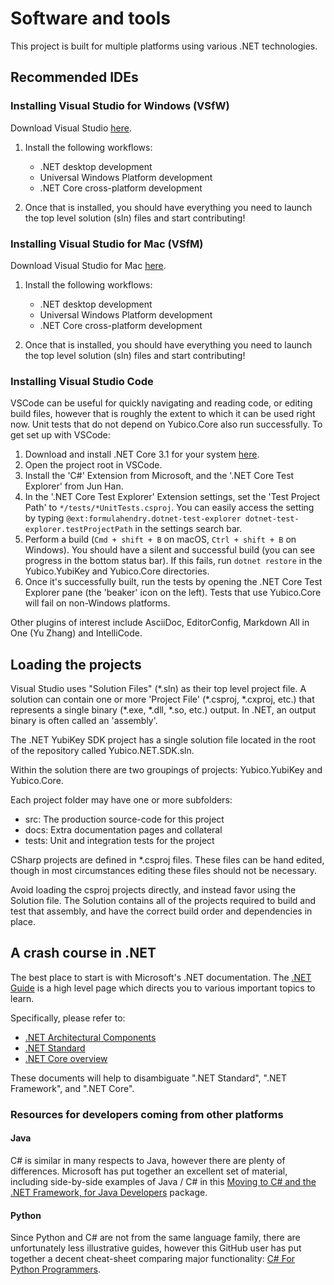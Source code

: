 ﻿<!-- Copyright 2025 Yubico AB

Licensed under the Apache License, Version 2.0 (the "License");
you may not use this file except in compliance with the License.
You may obtain a copy of the License at

    http://www.apache.org/licenses/LICENSE-2.0

Unless required by applicable law or agreed to in writing, software
distributed under the License is distributed on an "AS IS" BASIS,
WITHOUT WARRANTIES OR CONDITIONS OF ANY KIND, either express or implied.
See the License for the specific language governing permissions and
limitations under the License. -->

# Software and tools

This project is built for multiple platforms using various .NET technologies.

## Recommended IDEs

### Installing Visual Studio for Windows (VSfW)

Download Visual Studio [here](https://visualstudio.microsoft.com/vs/).

1. Install the following workflows:

    - .NET desktop development
    - Universal Windows Platform development
    - .NET Core cross-platform development

2. Once that is installed, you should have everything you need to launch the top level solution (sln)
   files and start contributing!

### Installing Visual Studio for Mac (VSfM)

Download Visual Studio for Mac [here](https://visualstudio.microsoft.com/vs/mac/).

1. Install the following workflows:

    - .NET desktop development
    - Universal Windows Platform development
    - .NET Core cross-platform development

2. Once that is installed, you should have everything you need to launch the top level solution (sln)
   files and start contributing!

### Installing Visual Studio Code

VSCode can be useful for quickly navigating and reading code, or editing build files, however that is
roughly the extent to which it can be used right now. Unit tests that do not depend on Yubico.Core
also run successfully. To get set up with VSCode:

1. Download and install .NET Core 3.1 for your system [here](https://dotnet.microsoft.com/download).
2. Open the project root in VSCode.
3. Install the 'C#' Extension from Microsoft, and the '.NET Core Test Explorer' from Jun Han.
4. In the '.NET Core Test Explorer' Extension settings, set the 'Test Project Path' to
   `*/tests/*UnitTests.csproj`. You can easily access the setting by typing
   `@ext:formulahendry.dotnet-test-explorer dotnet-test-explorer.testProjectPath` in the settings
   search bar.
5. Perform a build (`Cmd + shift + B` on macOS, `Ctrl + shift + B` on Windows). You should have a
   silent and successful build (you can see progress in the bottom status bar). If this fails, run
   `dotnet restore` in the Yubico.YubiKey and Yubico.Core directories.
6. Once it's successfully built, run the tests by opening the .NET Core Test Explorer pane (the
   'beaker' icon on the left). Tests that use Yubico.Core will fail on non-Windows platforms.

Other plugins of interest include AsciiDoc, EditorConfig, Markdown All in One (Yu Zhang) and IntelliCode.

## Loading the projects

Visual Studio uses "Solution Files" (\*.sln) as their top level project file. A solution can contain
one or more 'Project File' (\*.csproj, \*.cxproj, etc.) that represents a single binary (\*.exe,
\*.dll, \*.so, etc.) output. In .NET, an output binary is often called an 'assembly'.

The .NET YubiKey SDK project has a single solution file located in the root of the repository called
Yubico.NET.SDK.sln.

Within the solution there are two groupings of projects: Yubico.YubiKey and Yubico.Core.

Each project folder may have one or more subfolders:

- src: The production source-code for this project
- docs: Extra documentation pages and collateral
- tests: Unit and integration tests for the project

CSharp projects are defined in *.csproj files. These files can be hand edited, though in most
circumstances editing these files should not be necessary.

Avoid loading the csproj projects directly, and instead favor using the Solution file. The Solution
contains all of the projects required to build and test that assembly, and have the correct build
order and dependencies in place.

## A crash course in .NET

The best place to start is with Microsoft's .NET documentation. The
[.NET Guide](https://docs.microsoft.com/en-us/dotnet/standard/) is a high level page which directs
you to various important topics to learn.

Specifically, please refer to:

- [.NET Architectural Components](https://docs.microsoft.com/en-us/dotnet/standard/components)
- [.NET Standard](https://docs.microsoft.com/en-us/dotnet/standard/net-standard)
- [.NET Core overview](https://docs.microsoft.com/en-us/dotnet/core/about)

These documents will help to disambiguate ".NET Standard", ".NET Framework", and ".NET Core".

### Resources for developers coming from other platforms

#### Java

C# is similar in many respects to Java, however there are plenty of differences. Microsoft has put
together an excellent set of material, including side-by-side examples of Java / C# in this
[Moving to C# and the .NET Framework, for Java Developers](https://www.microsoft.com/en-us/download/details.aspx?id=6073)
package.

#### Python

Since Python and C# are not from the same language family, there are unfortunately less illustrative
guides, however this GitHub user has put together a decent cheat-sheet comparing major functionality:
[C# For Python Programmers](https://gist.github.com/mrkline/8302959).
